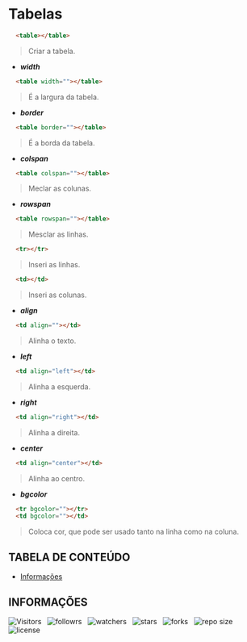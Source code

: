 <!-- TITLE -->
# Tabelas

```html
  <table></table>
```

> Criar a tabela.

* ***width***

```html
  <table width=""></table>
```

> É a largura da tabela.

* ***border***

```html
  <table border=""></table>
```

> É a borda da tabela.

* ***colspan***

```html
  <table colspan=""></table>
```

> Meclar as colunas.

* ***rowspan***

```html
  <table rowspan=""></table>
```

> Mesclar as linhas.

```html
  <tr></tr>
```

> Inseri as linhas.

```html
  <td></td>
```

> Inseri as colunas.

* ***align***

```html
  <td align=""></td>
```

> Alinha o texto.

* ***left***

```html
  <td align="left"></td>
```

> Alinha a esquerda.

* ***right*** 

```html
  <td align="right"></td>
```

> Alinha a direita.

* ***center*** 

```html
  <td align="center"></td>
```

> Alinha ao centro.

* ***bgcolor***

```html
  <tr bgcolor=""></tr>
  <td bgcolor=""></td>
```

> Coloca cor, que pode ser usado tanto na linha como na coluna.

<!-- TABLE OF CONTENTS -->
## TABELA DE CONTEÚDO

<!-- - [Vista por cima](#vista-por-cima) -->
<!--  - [Foto da tela](#foto-da-tela) -->
<!--  - [Links](#links) -->
<!-- - [Meu processo](#meu-processo) -->
<!--  - [Contruido com](#construido-com) -->
<!--  - [O que aprendi](#o-que-aprendi) -->
<!--  - [Desenvolvimento contínuo](#desenvolvimento-contínuo) -->
<!--  - [Recusos úteis](#recursos-úteis) -->
<!-- - [Autor](#autor) -->
<!-- - [Agradecimentos](#agradecimentos) -->
- [Informações](#informações)

<!-- OVERVIEW -->
<!-- ## VISTA POR CIMA -->

<!-- SCREENSHOT -->
<!-- ### FOTO DA TELA -->

<!-- LINKS -->
<!-- ### LINKS -->

<!-- MY PROCESS -->
<!-- ## MEU PROCESSO -->

<!-- BUILT WITH -->
<!-- ### CONSTRUIDO COM -->

<!-- WHAT I LEARNED -->
<!-- ### O QUE APRENDI -->

<!-- CONTINUED DEVELOPMENT -->
<!-- ### DESENVOLVIMENTO CONTÍNUO -->

<!-- USEFUL RESOURCES -->
<!-- ### RECURSOS ÚTEIS -->

<!-- AUTHOR -->
<!-- ## AUTOR -->

<!-- ACKNOWLEDGMENTS -->
<!-- ## AGRADECIMENTOS -->

<!-- INFORMATION -->
## INFORMAÇÕES

![Visitors](https://api.visitorbadge.io/api/visitors?path=Devsgeeknerd%2Ftab&label=Visitantes&labelColor=%23f9e64f&countColor=%23008000&style=plastic "Total de Visitas")
&nbsp;
![followrs](https://img.shields.io/github/followers/Devsgeeknerd?style=plastic&label=SEGUIDORES&labelColor=f9e64f "Total de Seguidores")
&nbsp;
![watchers](https://img.shields.io/github/watchers/Devsgeeknerd/tab?style=plastic&label=OBSERVADORES&labelColor=f9e64f "Total de Observadores")
&nbsp;
![stars](https://img.shields.io/github/stars/Devsgeeknerd/tab?style=plastic&label=ESTRELAS&labelColor=f9e64f "Total de Estrelas Recebidas")
&nbsp;
![forks](https://img.shields.io/github/forks/Devsgeeknerd/tab?style=plastic&label=BIFURCAÇÕES&labelColor=f9e64f "Total de Bifurcações")
&nbsp;
![repo size](https://img.shields.io/github/repo-size/Devsgeeknerd/tab?style=plastic&label=TAMANHO&labelColor=f9e64f "Tamanho do Repositório")
&nbsp;
![license](https://img.shields.io/github/license/Devsgeeknerd/tab?style=plastic&label=LICENÇA&labelColor=f9e64f "Licença do Repositório")
